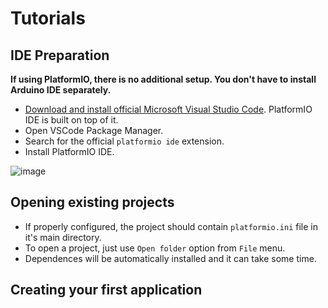 # Tutorials

## IDE Preparation

**If using PlatformIO, there is no additional setup. You don't have to install Arduino IDE separately.**

- [Download and install official Microsoft Visual Studio Code](https://code.visualstudio.com/). PlatformIO IDE is built on top of it.
- Open VSCode Package Manager.
- Search for the official `platformio ide` extension.
- Install PlatformIO IDE.

![image](https://github.com/cziter15/ksIotFrameworkLib/assets/5003708/5f67669d-1f18-4be6-a251-c7b1498387c5)

## Opening existing projects
- If properly configured, the project should contain `platformio.ini` file in it's main directory.
- To open a project, just use `Open folder` option from `File` menu.
- Dependences will be automatically installed and it can take some time.

## Creating your first application
